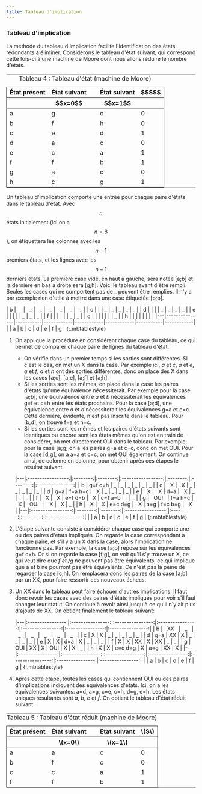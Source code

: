 ```yaml
---
title: Tableau d'implication
---
```


### Tableau d'implication


La méthode du tableau d'implication facilite l'identification des
états redondants à éliminer. Considérons le tableau d'état suivant,
qui correspond cette fois-ci à une machine de Moore dont nous allons
réduire le nombre d'états.

<table id="org32dbd72" border="2" cellspacing="0" cellpadding="6" rules="groups" frame="hsides">
<caption class="t-above"><span class="table-number">Tableau 4 :</span> Tableau d'état (machine de Moore)</caption>

<colgroup>
<col  class="org-left" />

<col  class="org-left" />

<col  class="org-left" />

<col  class="org-left" />

<col  class="org-right" />
</colgroup>
<thead>
<tr>
<th scope="col" class="org-left">État présent</th>
<th scope="col" class="org-left">État suivant</th>
<th scope="col" class="org-left">&#xa0;</th>
<th scope="col" class="org-left">État suivant</th>
<th scope="col" class="org-right">$$S$$</th>
</tr>


<tr>
<th scope="col" class="org-left">&#xa0;</th>
<th scope="col" class="org-left">$$x=0$$</th>
<th scope="col" class="org-left">&#xa0;</th>
<th scope="col" class="org-left">$$x=1$$</th>
<th scope="col" class="org-right">&#xa0;</th>
</tr>
</thead>

<tbody>
<tr>
<td class="org-left">a</td>
<td class="org-left">g</td>
<td class="org-left">&#xa0;</td>
<td class="org-left">c</td>
<td class="org-right">0</td>
</tr>


<tr>
<td class="org-left">b</td>
<td class="org-left">f</td>
<td class="org-left">&#xa0;</td>
<td class="org-left">h</td>
<td class="org-right">0</td>
</tr>


<tr>
<td class="org-left">c</td>
<td class="org-left">e</td>
<td class="org-left">&#xa0;</td>
<td class="org-left">d</td>
<td class="org-right">1</td>
</tr>


<tr>
<td class="org-left">d</td>
<td class="org-left">a</td>
<td class="org-left">&#xa0;</td>
<td class="org-left">c</td>
<td class="org-right">0</td>
</tr>


<tr>
<td class="org-left">e</td>
<td class="org-left">c</td>
<td class="org-left">&#xa0;</td>
<td class="org-left">a</td>
<td class="org-right">1</td>
</tr>


<tr>
<td class="org-left">f</td>
<td class="org-left">f</td>
<td class="org-left">&#xa0;</td>
<td class="org-left">b</td>
<td class="org-right">1</td>
</tr>


<tr>
<td class="org-left">g</td>
<td class="org-left">a</td>
<td class="org-left">&#xa0;</td>
<td class="org-left">c</td>
<td class="org-right">0</td>
</tr>


<tr>
<td class="org-left">h</td>
<td class="org-left">c</td>
<td class="org-left">&#xa0;</td>
<td class="org-left">g</td>
<td class="org-right">1</td>
</tr>
</tbody>
</table>

Un tableau d'implication comporte une entrée pour chaque paire d'états
dans le tableau d'état. Avec $$n$$ états initialement (ici on a
$$n=8$$), on étiquettera les colonnes avec les $$n-1$$ premiers états,
et les lignes avec les $$n-1$$ derniers états. La première case vide,
en haut à gauche, sera notée [a;b] et la dernière en bas à droite sera
[g;h]. Voici le tableau avant d'être rempli. Seules les cases qui ne
comportent pas de \_ peuvent être remplies. Il n'y a par exemple rien
d'utile à mettre dans une case étiquetée [b;b].

| b | &nbsp; &nbsp; | &nbsp; \_ | &nbsp;  \_ | &nbsp;  \_ | &nbsp;  \_ | &nbsp; \_ | &nbsp;  \_ |
| c |               |           | \_         | \_         | \_         | \_        | \_         |
| d |               |           |            | \_         | \_         | \_        | \_         |
| e |               |           |            |            | \_         | \_        | \_         |
| f |               |           |            |            |            | \_        | \_         |
| g |               |           |            |            |            |           | \_         |
| h |               |           |            |            |            |           |            |
|---|---------------|-----------|------------|------------|------------|-----------|------------|
|   | a             | b         | c          | d          | e          | f         | g          |
{:.mbtablestyle}

1.  On applique la procédure en considérant chaque case du tableau, ce
    qui permet de comparer chaque paire de lignes du tableau d'état.
    -   On vérifie dans un premier temps si les sorties sont
        différentes. Si c'est le cas, on met un X dans la case. Par
        exemple ici, *a* et *c*, *a* et *e*, *a* et *f*, *a* et *h*
        ont des sorties différentes, donc on place des X dans les
        cases [a;c], [a;e], [a;f] et [a;h].
    -   Si les sorties sont les mêmes, on place dans la case les
        paires d'états qu'une équivalence nécessiterait. Par exemple
        pour la case [a;b], une équivalence entre *a* et *b*
        nécessiterait les équivalences g=f et c=h entre les états
        prochains. Pour la case [a;d], une équivalence entre *a* et
        *d* nécessiterait les équivalences g=a et c=c. Cette dernière,
        évidente, n'est pas inscrite dans le tableau. Pour [b;d], on
        trouve f=a et h=c.
    -   Si les sorties sont les mêmes et les paires d'états suivants sont
        identiques ou encore sont les états mêmes qu'on est en train de
        considérer, on met directement OUI dans le tableau. Par exemple,
        pour la case [a;g] on a les paires g=a et c=c, donc on met
        OUI. Pour la case [d;g], on a a=a et c=c, on met OUI
        également. On continue ainsi, de colonne en colonne, pour obtenir
        après ces étapes le résultat suivant.
    
    |---|:-----------------:|:--------:|:--------:|:-----------------:|:--------:|:--------:|:---------------:|
	| b | g=f c=h           | \_       | \_       | \_                | \_       | \_       | \_              |
	| c | &nbsp; X          | &nbsp; X | \_       | \_                | \_       | \_       | \_              |
	| d | g=a               | f=a h=c  | &nbsp; X | \_                | \_       | \_       | \_              |
	| e | &nbsp; X          | &nbsp; X | d=a      | &nbsp; X          | \_       | \_       | \_              |
	| f | &nbsp; X          | &nbsp; X | e=f d=b  | &nbsp; X          | c=f a=b  | \_       | \_              |
	| g | &nbsp; OUI &nbsp; | f=a h=c  | &nbsp; X | &nbsp; OUI &nbsp; | &nbsp; X | &nbsp; X | \_              |
	| h | &nbsp; X          | &nbsp; X | e=c d=g  | &nbsp; X          | a=g      | f=c b=g  | &nbsp; X &nbsp; |
	|---|:-----------------:|:--------:|:--------:|:-----------------:|:--------:|:--------:|:---------------:|
	|   | a                 | b        | c        | d                 | e        | f        | g               |
	{:.mbtablestyle}

2.  L'étape suivante consiste à considérer chaque case qui
    comporte une ou des paires d'états impliqués. On regarde la case
    correspondant à chaque paire, et s'il y a un X dans la case, alors
    l'implication ne fonctionne pas. Par exemple, la case [a;b] repose
    sur les équivalences g=f c=h. Or si on regarde la case [f;g], on
    voit qu'il s'y trouve un X, ce qui veut dire que *f et /g* ne peuvent
    pas être équivalents, ce qui implique que a et b ne pourront pas
    être équivalents. Ce n'est pas la peine de regarder la case [c;h].
    On remplacera donc les paires de la case [a;b] par un XX, pour
    faire ressortir ces nouveaux échecs.
3.  Un XX dans le tableau peut faire échouer d'autres implications. Il
    faut donc revoir les cases avec des paires d'états impliqués pour
    voir s'il faut changer leur statut. On continue à revoir ainsi
    jusqu'à ce qu'il n'y ait plus d'ajouts de XX. On obtient
    finalement le tableau suivant:

	|---|:----------------:|:----------------:|:----------------:|:----------------:|:----------------:|:----------------:|:----------------:|
	| b | &nbsp; XX &nbsp; | &nbsp; \_ &nbsp; | &nbsp; \_ &nbsp; | &nbsp; \_ &nbsp; | &nbsp; \_ &nbsp; | &nbsp; \_ &nbsp; | &nbsp; \_ &nbsp; |
	| c | X                | X                | \_               | \_               | \_               | \_               | \_               |
	| d | g=a              | XX               | X                | \_               | \_               | \_               | \_               |
	| e | X                | X                | d=a              | X                | \_               | \_               | \_               |
	| f | X                | X                | XX               | X                | XX               | \_               | \_               |
	| g | OUI              | XX               | X                | OUI              | X                | X                | \_               |
	| h | X                | X                | e=c d=g          | X                | a=g              | XX               | X                |
	|---|:----------------:|:----------------:|:----------------:|:----------------:|:----------------:|:----------------:|:----------------:|
	|   | a                | b                | c                | d                | e                | f                | g                |
	{:.mbtablestyle}

4.  Après cette étape, toutes les cases qui contiennent OUI ou des
    paires d'implications indiquent des équivalences d'états. Ici, on
    a les équivalences suivantes: a=d, a=g, c=e, c=h, d=g, e=h. Les
    états uniques résultants sont *a*, *b*, *c* et *f*. On obtient le
    tableau d'état réduit suivant:

<table id="orgbdca5b3" border="2" cellspacing="0" cellpadding="6" rules="groups" frame="hsides">
<caption class="t-above"><span class="table-number">Tableau 5 :</span> Tableau d'état réduit (machine de Moore)</caption>

<colgroup>
<col  class="org-left" />

<col  class="org-left" />

<col  class="org-left" />

<col  class="org-left" />

<col  class="org-right" />
</colgroup>
<thead>
<tr>
<th scope="col" class="org-left">État présent</th>
<th scope="col" class="org-left">État suivant</th>
<th scope="col" class="org-left">&#xa0;</th>
<th scope="col" class="org-left">État suivant</th>
<th scope="col" class="org-right">\(S\)</th>
</tr>


<tr>
<th scope="col" class="org-left">&#xa0;</th>
<th scope="col" class="org-left">\(x=0\)</th>
<th scope="col" class="org-left">&#xa0;</th>
<th scope="col" class="org-left">\(x=1\)</th>
<th scope="col" class="org-right">&#xa0;</th>
</tr>
</thead>

<tbody>
<tr>
<td class="org-left">a</td>
<td class="org-left">a</td>
<td class="org-left">&#xa0;</td>
<td class="org-left">c</td>
<td class="org-right">0</td>
</tr>


<tr>
<td class="org-left">b</td>
<td class="org-left">f</td>
<td class="org-left">&#xa0;</td>
<td class="org-left">c</td>
<td class="org-right">0</td>
</tr>


<tr>
<td class="org-left">c</td>
<td class="org-left">c</td>
<td class="org-left">&#xa0;</td>
<td class="org-left">a</td>
<td class="org-right">1</td>
</tr>


<tr>
<td class="org-left">f</td>
<td class="org-left">f</td>
<td class="org-left">&#xa0;</td>
<td class="org-left">b</td>
<td class="org-right">1</td>
</tr>
</tbody>
</table>

